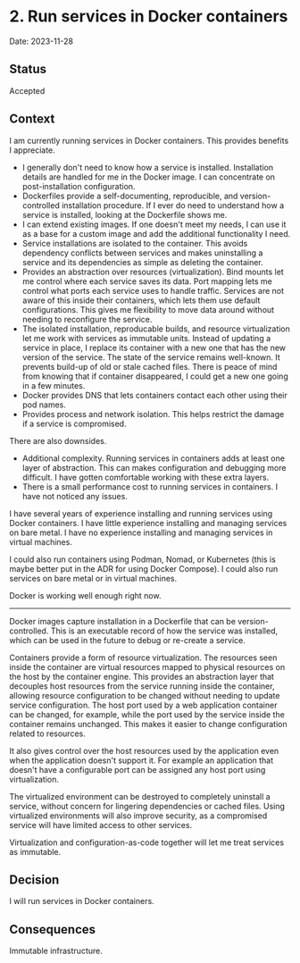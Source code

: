 # 2. Run services in Docker containers

Date: 2023-11-28

## Status

Accepted

## Context

I am currently running services in Docker containers.
This provides benefits I appreciate.

- I generally don't need to know how a service is installed. Installation details are handled for me in the Docker image. I can concentrate on post-installation configuration.
- Dockerfiles provide a self-documenting, reproducible, and version-controlled installation procedure. If I ever do need to understand how a service is installed, looking at the Dockerfile shows me.
- I can extend existing images. If one doesn't meet my needs, I can use it as a base for a custom image and add the additional functionality I need.
- Service installations are isolated to the container. This avoids dependency conflicts between services and makes uninstalling a service and its dependencies as simple as deleting the container.
- Provides an abstraction over resources (virtualization). Bind mounts let me control where each service saves its data. Port mapping lets me control what ports each service uses to handle traffic. Services are not aware of this inside their containers, which lets them use default configurations. This gives me flexibility to move data around without needing to reconfigure the service.
- The isolated installation, reproducable builds, and resource virtualization let me work with services as immutable units. Instead of updating a service in place, I replace its container with a new one that has the new version of the service. The state of the service remains well-known. It prevents build-up of old or stale cached files. There is peace of mind from knowing that if container disappeared, I could get a new one going in a few minutes.
- Docker provides DNS that lets containers contact each other using their pod names.
- Provides process and network isolation. This helps restrict the damage if a service is compromised.

There are also downsides.

- Additional complexity. Running services in containers adds at least one layer of abstraction. This can makes configuration and debugging more difficult. I have gotten comfortable working with these extra layers.
- There is a small performance cost to running services in containers. I have not noticed any issues.

I have several years of experience installing and running services using Docker containers.
I have little experience installing and managing services on bare metal.
I have no experience installing and managing services in virtual machines.

I could also run containers using Podman, Nomad, or Kubernetes (this is maybe better put in the ADR for using Docker Compose).
I could also run services on bare metal or in virtual machines.

Docker is working well enough right now.

---

Docker images capture installation in a Dockerfile that can be version-controlled.
This is an executable record of how the service was installed,
which can be used in the future to debug or re-create a service.

Containers provide a form of resource virtualization.
The resources seen inside the container are virtual resources mapped to physical resources on the host by the container engine.
This provides an abstraction layer that decouples host resources from the service running inside the container,
allowing resource configuration to be changed without needing to update service configuration.
The host port used by a web application container can be changed, for example, while the port used by the service inside the container remains unchanged.
This makes it easier to change configuration related to resources.

It also gives control over the host resources used by the application even when the application doesn't support it. For example an application that doesn't have a configurable port can be assigned any host port using virtualization.

The virtualized environment can be destroyed to completely uninstall a service,
without concern for lingering dependencies or cached files.
Using virtualized environments will also improve security,
as a compromised service will have limited access to other services.

Virtualization and configuration-as-code together will let me treat services as immutable.

## Decision

I will run services in Docker containers.

## Consequences

Immutable infrastructure.
